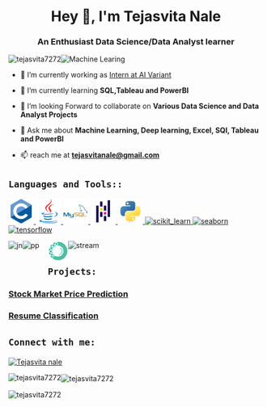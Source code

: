 <h1 align="center">Hey 👋, I'm Tejasvita Nale</h1>
<h3 align="center">An Enthusiast Data Science/Data Analyst learner</h3>

<img align="right" alt="Machine Learing" width="400" src="C:\Users\Teju\Downloads\Create a high resolution artwork of lofi.jpg">

<p align="left"> <img src="https://komarev.com/ghpvc/?username=Tejasvita7272&label=Profile%20views&color=0e75b6&style=flat" alt="tejasvita7272" /> </p>

- 🔭 I’m currently working as [Intern at AI Variant](https://aivariant.com/)

- 🌱 I’m currently learning **SQL,Tableau and PowerBI**

- 👯 I’m looking Forward to collaborate on **Various Data Science and Data Analyst Projects**

- 💬 Ask me about **Machine Learning, Deep learning, Excel, SQl, Tableau and PowerBI**

- 📫 reach me at **tejasvitanale@gmail.com**



## `Languages and Tools::`
<p align="left"> <a href="https://www.cprogramming.com/" target="_blank" rel="noreferrer"> <img src="https://raw.githubusercontent.com/devicons/devicon/master/icons/c/c-original.svg" alt="c" width="50" height="50"/> </a> <a href="https://www.java.com" target="_blank" rel="noreferrer"> <img src="https://raw.githubusercontent.com/devicons/devicon/master/icons/java/java-original.svg" alt="java" width="50" height="50"/> </a> <a href="https://www.mysql.com/" target="_blank" rel="noreferrer"> <img src="https://raw.githubusercontent.com/devicons/devicon/master/icons/mysql/mysql-original-wordmark.svg" alt="mysql" width="50" height="50"/> </a> <a href="https://pandas.pydata.org/" target="_blank" rel="noreferrer"> <img src="https://raw.githubusercontent.com/devicons/devicon/2ae2a900d2f041da66e950e4d48052658d850630/icons/pandas/pandas-original.svg" alt="pandas" width="50" height="50"/> </a> <a href="https://www.python.org" target="_blank" rel="noreferrer"> <img src="https://raw.githubusercontent.com/devicons/devicon/master/icons/python/python-original.svg" alt="python" width="50" height="50"/> </a> <a href="https://scikit-learn.org/" target="_blank" rel="noreferrer"> <img src="https://upload.wikimedia.org/wikipedia/commons/0/05/Scikit_learn_logo_small.svg" alt="scikit_learn" width="50" height="50"/> </a> <a href="https://seaborn.pydata.org/" target="_blank" rel="noreferrer"> <img src="https://seaborn.pydata.org/_images/logo-mark-lightbg.svg" alt="seaborn" width="50" height="50"/> </a> <a href="https://www.tensorflow.org" target="_blank" rel="noreferrer"> <img src="https://www.vectorlogo.zone/logos/tensorflow/tensorflow-icon.svg" alt="tensorflow" width="50" height="50"/> </a> </p>
<img align="left" alt="jn" height="50" src="https://user-images.githubusercontent.com/94888819/179537708-2241ab23-8c86-40c6-8fa9-f3979be75ade.png" />
<img align="left" src="https://user-images.githubusercontent.com/94888819/179538709-781ca826-4b36-42e7-aeda-ad6b07e719ea.png" alt="pp" width="50" height="50" /> </a>
<img align="left" alt="Anaconda" height="40" src="https://raw.githubusercontent.com/habc0d3r/images-repo/master/icons8-anaconda.svg" />
<img src="https://user-images.githubusercontent.com/94888819/179422108-0108ecc4-96d4-4a9f-93d2-f4f2ea98688e.png" alt="stream" width="40" height="50"/> </a>
 
## `Projects:`
### [Stock Market Price Prediction](https://github.com/ShubhamMore4/Project-Stock_Price_Prediction)
### [Resume Classification](https://github.com/ShubhamMore4/Project-Resume_Classification)

## `Connect with me:`
<p align="left">
<a href="https://www.linkedin.com/in/tejasvita-nale-2513-anket/" target="blank"><img align="center" src="https://raw.githubusercontent.com/rahuldkjain/github-profile-readme-generator/master/src/images/icons/Social/linked-in-alt.svg" alt="Tejasvita nale" height="30" width="40" /></a>
</p>

<p><img align="left" src="https://github-readme-stats.vercel.app/api/top-langs?username=Tejasvita7272&show_icons=true&locale=en&layout=compact" alt="tejasvita7272" /></p>

<p><img align="center" src="https://github-readme-stats.vercel.app/api?username=Tejasvita7272&show_icons=true&locale=en" alt="tejasvita7272" /></p>

<p><img align="center" src="https://github-readme-streak-stats.herokuapp.com/?user=Tejasvita7272&" alt="tejasvita7272" /></p>
